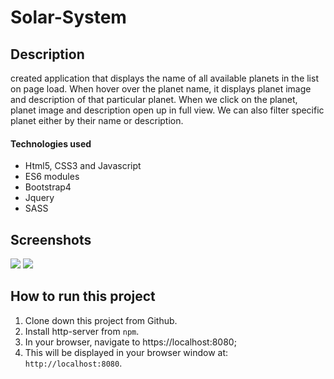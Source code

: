 # Solar-System
## Description
created application that displays the name of all available planets in the list on page load. When hover over the planet name, it displays planet image and description of that particular planet. When we click on the planet, planet image and description open up in full view. We can also filter specific planet either by their name or description.
#### Technologies used
* Html5, CSS3 and Javascript
* ES6 modules
* Bootstrap4 
* Jquery
* SASS 
## Screenshots
![](https://raw.githubusercontent.com/yitbarekgitore/solar-system/master/src/screenshots/All_Planets_View.PNG)
![](https://raw.githubusercontent.com/yitbarekgitore/solar-system/master/src/screenshots/Single_Planet_View.PNG)
## How to run this project
1. Clone down this project from Github.
2. Install http-server from ``npm``.
3. In your browser, navigate to https://localhost:8080;
4. This will be displayed in your browser window at: `http://localhost:8080`.
